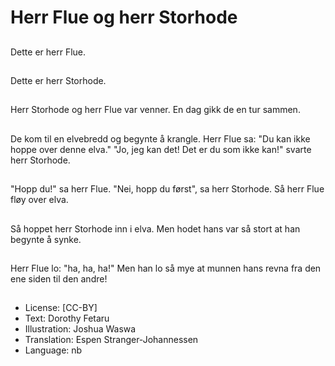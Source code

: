 # Herr Flue og herr Storhode

##
Dette er herr Flue.

##
Dette er herr Storhode.

##
Herr Storhode og herr Flue var venner. En dag gikk de en tur sammen.

##
De kom til en elvebredd og begynte å krangle. Herr Flue sa: "Du kan ikke hoppe over denne elva."
"Jo, jeg kan det! Det er du som ikke kan!" svarte herr Storhode.

##
"Hopp du!" sa herr Flue.
"Nei, hopp du først", sa herr Storhode.
Så herr Flue fløy over elva.

##
Så hoppet herr Storhode inn i elva. Men hodet hans var så stort at han begynte å synke.

##
Herr Flue lo: "ha, ha, ha!"
Men han lo så mye at munnen hans revna fra den ene siden til den andre!

##
* License: [CC-BY]
* Text: Dorothy Fetaru
* Illustration: Joshua Waswa
* Translation: Espen Stranger-Johannessen
* Language: nb
